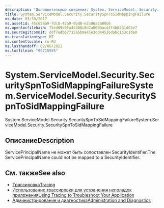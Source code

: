 ```yaml
---
description: 'Дополнительные сведения: System. ServiceModel. Security. Секуритиспнтосидмаппингфаилуре'
title: System.ServiceModel.Security.SecuritySpnToSidMappingFailure
ms.date: 03/30/2017
ms.assetid: 45c658a9-7dcb-42a9-9bd0-e2a06a2a00b6
ms.openlocfilehash: 75ed89c9fa4d308c8d7a8003acd2f4b6831d03e7
ms.sourcegitcommit: ddf7edb67715a5b9a45e3dd44536dabc153c1de0
ms.translationtype: MT
ms.contentlocale: ru-RU
ms.lasthandoff: 02/06/2021
ms.locfileid: "99715955"
---
```

# <a name="systemservicemodelsecuritysecurityspntosidmappingfailure"></a><span data-ttu-id="0c079-103">System.ServiceModel.Security.SecuritySpnToSidMappingFailure</span><span class="sxs-lookup"><span data-stu-id="0c079-103">System.ServiceModel.Security.SecuritySpnToSidMappingFailure</span></span>

<span data-ttu-id="0c079-104">System.ServiceModel.Security.SecuritySpnToSidMappingFailure</span><span class="sxs-lookup"><span data-stu-id="0c079-104">System.ServiceModel.Security.SecuritySpnToSidMappingFailure</span></span>  
  
## <a name="description"></a><span data-ttu-id="0c079-105">Описание</span><span class="sxs-lookup"><span data-stu-id="0c079-105">Description</span></span>  

 <span data-ttu-id="0c079-106">ServicePrincipalName не может быть сопоставлен SecurityIdentifier.</span><span class="sxs-lookup"><span data-stu-id="0c079-106">The ServicePrincipalName could not be mapped to a SecurityIdentifier.</span></span>  
  
## <a name="see-also"></a><span data-ttu-id="0c079-107">См. также</span><span class="sxs-lookup"><span data-stu-id="0c079-107">See also</span></span>

- [<span data-ttu-id="0c079-108">Трассировка</span><span class="sxs-lookup"><span data-stu-id="0c079-108">Tracing</span></span>](index.md)
- [<span data-ttu-id="0c079-109">Использование трассировки для устранения неполадок приложения</span><span class="sxs-lookup"><span data-stu-id="0c079-109">Using Tracing to Troubleshoot Your Application</span></span>](using-tracing-to-troubleshoot-your-application.md)
- [<span data-ttu-id="0c079-110">Администрирование и диагностика</span><span class="sxs-lookup"><span data-stu-id="0c079-110">Administration and Diagnostics</span></span>](../index.md)
